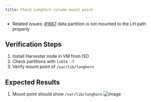 ```yaml
---
title: Check Longhorn volume mount point
---
```


* Related issues: [#1667](https://github.com/harvester/harvester/issues/1667) data partition is not mounted to the LH path properly

## Verification Steps
1. Install Harvester node in VM from ISO
1. Check partitions with `lsblk -f`
1. Verify mount point of `/var/lib/longhorn`

## Expected Results
1. Mount point should show `/var/lib/longhorn`
![image](https://user-images.githubusercontent.com/83787952/146290004-0584f817-d9df-4f4d-9069-d3ed4199b30f.png)